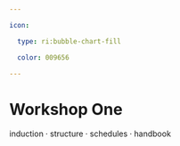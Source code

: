 ```yaml
---

icon: 

  type: ri:bubble-chart-fill

  color: 009656

---
```


# Workshop One

induction · structure · schedules · handbook
